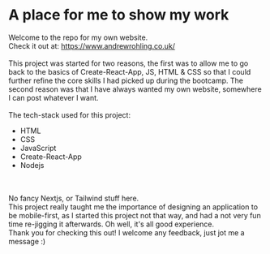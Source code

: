 # A place for me to show my work

Welcome to the repo for my own website.
<br>
Check it out at: https://www.andrewrohling.co.uk/
<br>
<br>
This project was started for two reasons, the first was to allow me to go back to the basics of Create-React-App, JS, HTML & CSS so that I could further refine the core skills I had picked up during the bootcamp. The second reason was that I have always wanted my own website, somewhere I can post whatever I want.
<br>
<br>
The tech-stack used for this project:<br>

- HTML
- CSS
- JavaScript
- Create-React-App
- Nodejs

<br>
<br>
No fancy Nextjs, or Tailwind stuff here.
<br>
This project really taught me the importance of designing an application to be mobile-first, as I started this project not that way, and had a not very fun time re-jigging it afterwards. Oh well, it's all good experience.<br>
Thank you for checking this out! I welcome any feedback, just jot me a message :)
